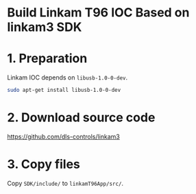 Build Linkam T96 IOC Based on linkam3 SDK
===



# 1. Preparation

Linkam IOC depends on `libusb-1.0-0-dev`.

```bash
sudo apt-get install libusb-1.0-0-dev
```

# 2. Download source code

https://github.com/dls-controls/linkam3

# 3. Copy files

Copy `SDK/include/` to `linkamT96App/src/`.

